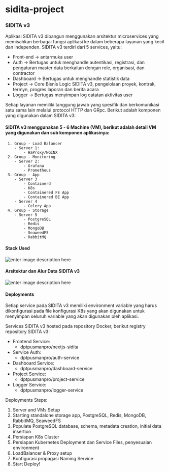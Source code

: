 # sidita-project

### SIDITA v3
Aplikasi SIDITA v3 dibangun menggunakan arsitektur microservices yang memisahkan berbagai fungsi aplikasi ke dalam beberapa layanan yang kecil dan independen. SIDITA v3 terdiri dari 5 services, yaitu:
- Front-end → antarmuka user
- Auth → Bertugas untuk menghandle autentikasi, registrasi, dan pengaturan master data berkaitan dengan role, organisasi, dan contractor
- Dashboard → Bertugas untuk menghandle statistik data
- Project → Core Bisnis Logic SIDITA v3, pengelolaan proyek, kontrak, termyn, progres laporan dan berita acara
- Logger → Bertugas menyimpan log catatan aktivitas user

Setiap layanan memiliki tanggung jawab yang spesifik dan berkomunikasi satu sama lain melalui protocol HTTP dan GRpc. Berikut adalah komponen yang digunakan dalam SIDITA v3:

#### SIDITA v3 menggunakan 5 - 6 Machine (VM), berikut adalah detail VM yang digunakan dan sub komponen aplikasinya:
	 1. Group - Load Balancer
		- Server 1:
			- HaProxy/NGINX
	 2. Group - Monitoring
		- Server 2:
			- Grafana
			- Prometheus
	 3. Group - App
		- Server 3
			- Containerd
			- K8s
			- Containered FE App
			- Containered BE App
		- Server 4
			- Celery App
	 4. Group - Storage	
		- Server 5
			- PostgreSQL
			- Redis
			- MongoDB
			- SeaweedFS
			- RabbitMQ

#### Stack Used
![enter image description here](https://i.ibb.co.com/qsSFFG3/Screenshot-2024-07-17-at-10-33-29.png)

#### Arsitektur dan Alur Data SIDITA v3
![enter image description here](https://i.ibb.co.com/Q8FSmgr/Architecture-Document.jpg)

#### Deployments
Setiap service pada SIDITA v3 memiliki environment variable yang harus dikonfigurasi pada file konfigurasi K8s yang akan digunakan untuk menyimpan seluruh variable yang akan digunakan oleh aplikasi. 

Services SIDITA v3 hosted pada repository Docker, berikut registry repository SIDITA v3:
- Frontend Service:
    - dptpusmanpro/nextjs-sidita
 - Service Auth:
   	- dptpusmanpro/auth-service 	
 - Dashboard Service:
   	- dptpusmanpro/dashboard-service 	
 - Project Service:
   	- dptpusmanpro/project-service 	
  - Logger Service:
    - dptpusmanpro/logger-service

Deployments Steps:
1. Server and VMs Setup
2. Starting standalone storage app, PostgreSQL, Redis, MongoDB, RabbitMQ, SeaweedFS
3. Populate PostgreSQL database, schema, metadata creation, initial data insertion
4. Persiapan K8s Cluster
5. Persiapan Kubernetes Deployment dan Service Files, penyesuaian environment
6. LoadBalancer & Proxy setup
7. Konfigurasi propagasi Naming Service
8. Start Deploy!
